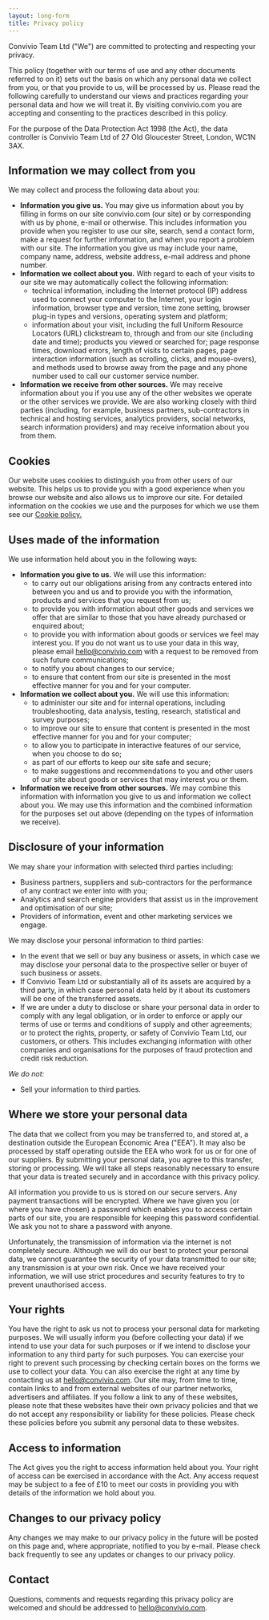```yaml
---
layout: long-form
title: Privacy policy
---
```


Convivio Team Ltd ("We") are committed to protecting and respecting your privacy.

This policy (together with our terms of use and any other documents referred to on it) sets out the basis on which any personal data we collect from you, or that you provide to us, will be processed by us. Please read the following carefully to understand our views and practices regarding your personal data and how we will treat it. By visiting convivio.com you are accepting and consenting to the practices described in this policy.

For the purpose of the Data Protection Act 1998 (the Act), the data controller is Convivio Team Ltd of 27 Old Gloucester Street, London, WC1N 3AX.

## Information we may collect from you

We may collect and process the following data about you:

- **Information you give us.** You may give us information about you by filling in forms on our site convivio.com (our site) or by corresponding with us by phone, e-mail or otherwise. This includes information you provide when you register to use our site, search, send a contact form, make a request for further information, and when you report a problem with our site. The information you give us may include your name, company name, address, website address, e-mail address and phone number.
- **Information we collect about you.** With regard to each of your visits to our site we may automatically collect the following information:
  - technical information, including the Internet protocol (IP) address used to connect your computer to the Internet, your login information, browser type and version, time zone setting, browser plug-in types and versions, operating system and platform;
  - information about your visit, including the full Uniform Resource Locators (URL) clickstream to, through and from our site (including date and time); products you viewed or searched for; page response times, download errors, length of visits to certain pages, page interaction information (such as scrolling, clicks, and mouse-overs), and methods used to browse away from the page and any phone number used to call our customer service number.
- **Information we receive from other sources.** We may receive information about you if you use any of the other websites we operate or the other services we provide. We are also working closely with third parties (including, for example, business partners, sub-contractors in technical and hosting services, analytics providers, social networks, search information providers) and may receive information about you from them.

## Cookies

Our website uses cookies to distinguish you from other users of our website. This helps us to provide you with a good experience when you browse our website and also allows us to improve our site. For detailed information on the cookies we use and the purposes for which we use them see our [Cookie policy.](/legal/cookie-policy)

## Uses made of the information

We use information held about you in the following ways:

- **Information you give to us.** We will use this information:
  - to carry out our obligations arising from any contracts entered into between you and us and to provide you with the information, products and services that you request from us;
  - to provide you with information about other goods and services we offer that are similar to those that you have already purchased or enquired about;
  - to provide you with information about goods or services we feel may interest you. If you do not want us to use your data in this way, please email hello@convivio.com with a request to be removed from such future communications;
  - to notify you about changes to our service;
  - to ensure that content from our site is presented in the most effective manner for you and for your computer.
- **Information we collect about you.** We will use this information:
  - to administer our site and for internal operations, including troubleshooting, data analysis, testing, research, statistical and survey purposes;
  - to improve our site to ensure that content is presented in the most effective manner for you and for your computer;
  - to allow you to participate in interactive features of our service, when you choose to do so;
  - as part of our efforts to keep our site safe and secure;
  - to make suggestions and recommendations to you and other users of our site about goods or services that may interest you or them.
- **Information we receive from other sources.** We may combine this information with information you give to us and information we collect about you. We may use this information and the combined information for the purposes set out above (depending on the types of information we receive).

## Disclosure of your information

We may share your information with selected third parties including:

- Business partners, suppliers and sub-contractors for the performance of any contract we enter into with you;
- Analytics and search engine providers that assist us in the improvement and optimisation of our site;
- Providers of information, event and other marketing services we engage.

We may disclose your personal information to third parties:

- In the event that we sell or buy any business or assets, in which case we may disclose your personal data to the prospective seller or buyer of such business or assets.
- If Convivio Team Ltd or substantially all of its assets are acquired by a third party, in which case personal data held by it about its customers will be one of the transferred assets.
- If we are under a duty to disclose or share your personal data in order to comply with any legal obligation, or in order to enforce or apply our terms of use or terms and conditions of supply and other agreements; or to protect the rights, property, or safety of Convivio Team Ltd, our customers, or others. This includes exchanging information with other companies and organisations for the purposes of fraud protection and credit risk reduction.

_We do not:_

- Sell your information to third parties.

## Where we store your personal data

The data that we collect from you may be transferred to, and stored at, a destination outside the European Economic Area ("EEA"). It may also be processed by staff operating outside the EEA who work for us or for one of our suppliers. By submitting your personal data, you agree to this transfer, storing or processing. We will take all steps reasonably necessary to ensure that your data is treated securely and in accordance with this privacy policy.

All information you provide to us is stored on our secure servers. Any payment transactions will be encrypted. Where we have given you (or where you have chosen) a password which enables you to access certain parts of our site, you are responsible for keeping this password confidential. We ask you not to share a password with anyone.

Unfortunately, the transmission of information via the internet is not completely secure. Although we will do our best to protect your personal data, we cannot guarantee the security of your data transmitted to our site; any transmission is at your own risk. Once we have received your information, we will use strict procedures and security features to try to prevent unauthorised access.

## Your rights

You have the right to ask us not to process your personal data for marketing purposes. We will usually inform you (before collecting your data) if we intend to use your data for such purposes or if we intend to disclose your information to any third party for such purposes. You can exercise your right to prevent such processing by checking certain boxes on the forms we use to collect your data. You can also exercise the right at any time by contacting us at hello@convivio.com.
Our site may, from time to time, contain links to and from external websites of our partner networks, advertisers and affiliates. If you follow a link to any of these websites, please note that these websites have their own privacy policies and that we do not accept any responsibility or liability for these policies. Please check these policies before you submit any personal data to these websites.

## Access to information

The Act gives you the right to access information held about you. Your right of access can be exercised in accordance with the Act. Any access request may be subject to a fee of £10 to meet our costs in providing you with details of the information we hold about you.

## Changes to our privacy policy

Any changes we may make to our privacy policy in the future will be posted on this page and, where appropriate, notified to you by e-mail. Please check back frequently to see any updates or changes to our privacy policy.

## Contact

Questions, comments and requests regarding this privacy policy are welcomed and should be addressed to <hello@convivio.com>.
